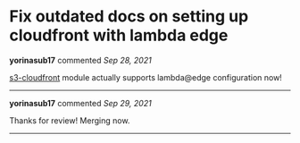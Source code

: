 # Fix outdated docs on setting up cloudfront with lambda edge

**yorinasub17** commented *Sep 28, 2021*

[s3-cloudfront](https://github.com/gruntwork-io/terraform-aws-static-assets/tree/master/modules/s3-cloudfront) module actually supports lambda@edge configuration now!
<br />
***


**yorinasub17** commented *Sep 29, 2021*

Thanks for review! Merging now.
***

